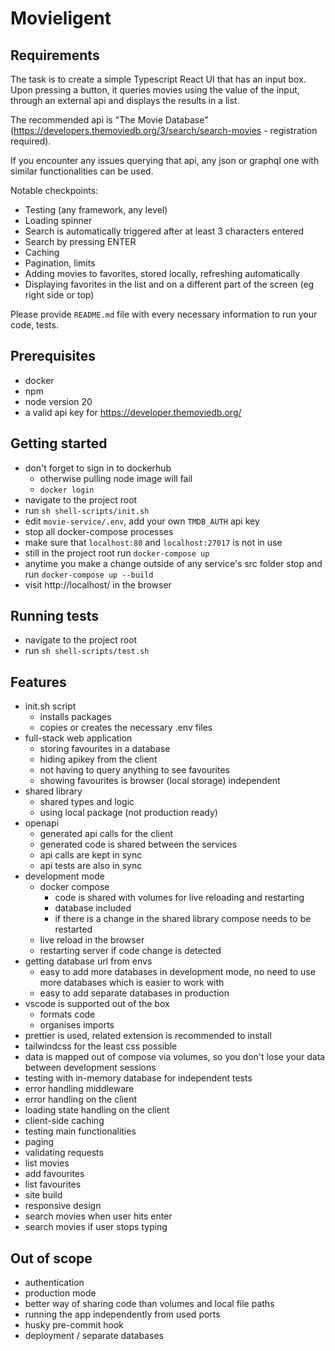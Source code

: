 # Movieligent

## Requirements

The task is to create a simple Typescript React UI that has an input box. Upon pressing a button, it queries movies using the value of the input, through an external api and displays the results in a list.

The recommended api is "The Movie Database" (https://developers.themoviedb.org/3/search/search-movies - registration required).

If you encounter any issues querying that api, any json or graphql one with similar functionalities can be used.

Notable checkpoints:

- Testing (any framework, any level)
- Loading spinner
- Search is automatically triggered after at least 3 characters entered
- Search by pressing ENTER
- Caching
- Pagination, limits
- Adding movies to favorites, stored locally, refreshing automatically
- Displaying favorites in the list and on a different part of the screen (eg right side or top)

Please provide `README.md` file with every necessary information to run your code, tests.

## Prerequisites
- docker
- npm 
- node version 20
- a valid api key for https://developer.themoviedb.org/

## Getting started

- don't forget to sign in to dockerhub
    - otherwise pulling node image will fail
    - `docker login`
- navigate to the project root
- run `sh shell-scripts/init.sh`
- edit `movie-service/.env`, add your own `TMDB_AUTH` api key
- stop all docker-compose processes
- make sure that `localhost:80` and `localhost:27017` is not in use
- still in the project root run `docker-compose up`
- anytime you make a change outside of any service's src folder stop and run `docker-compose up --build`
- visit http://localhost/ in the browser

## Running tests
- navigate to the project root
- run `sh shell-scripts/test.sh`

## Features
- init.sh script
  - installs packages
  - copies or creates the necessary .env files
- full-stack web application
  - storing favourites in a database
  - hiding apikey from the client
  - not having to query anything to see favourites
  - showing favourites is browser (local storage) independent
- shared library
  - shared types and logic
  - using local package (not production ready)
- openapi
  - generated api calls for the client
  - generated code is shared between the services
  - api calls are kept in sync
  - api tests are also in sync
- development mode
  - docker compose
    - code is shared with volumes for live reloading and restarting
    - database included
    - if there is a change in the shared library compose needs to be restarted
  - live reload in the browser
  - restarting server if code change is detected
- getting database url from envs
  - easy to add more databases in development mode, no need to use more databases which is easier to work with
  - easy to add separate databases in production
- vscode is supported out of the box
  - formats code
  - organises imports
- prettier is used, related extension is recommended to install
- tailwindcss for the least css possible
- data is mapped out of compose via volumes, so you don't lose your data between development sessions
- testing with in-memory database for independent tests
- error handling middleware
- error handling on the client
- loading state handling on the client
- client-side caching
- testing main functionalities
- paging
- validating requests
- list movies
- add favourites
- list favourites
- site build
- responsive design
- search movies when user hits enter
- search movies if user stops typing

## Out of scope
- authentication
- production mode
- better way of sharing code than volumes and local file paths
- running the app independently from used ports
- husky pre-commit hook
- deployment / separate databases
